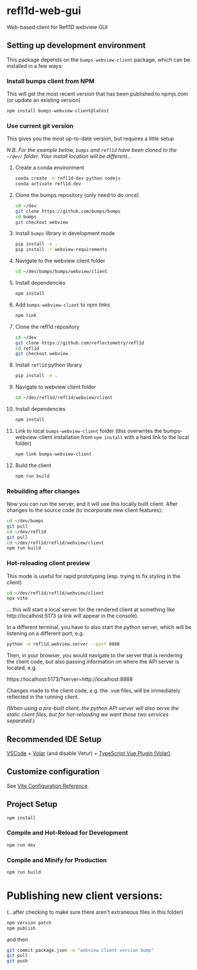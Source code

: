 # refl1d-web-gui

Web-based client for Refl1D webview GUI

## Setting up development environment

This package depends on the `bumps-webview-client` package, which can be installed in a few ways:

### Install bumps client from NPM
This will get the most recent version that has been published to npmjs.com (or update an existing version)

```sh
npm install bumps-webview-client@latest
```

### Use current git version
This gives you the most up-to-date version, but requires a little setup

_N.B. For the example below, `bumps` and `refl1d` have been cloned to the `~/dev/` folder.  Your
install location will be different..._

1. Create a conda environment
    ```sh
    conda create -n refl1d-dev python nodejs
    conda activate refl1d-dev
    ```

1. Clone the bumps repository (only need to do once)
    ```sh
    cd ~/dev
    git clone https://github.com/bumps/bumps
    cd bumps
    git checkout webview
    ```
1. Install `bumps` library in development mode
    ```sh
    pip install -e .
    pip install -r webview-requirements
    ```
1. Navigate to the webview client folder
    ```sh
    cd ~/dev/bumps/bumps/webview/client
    ```
1. Install dependencies
    ```sh
    npm install
    ```
1. Add `bumps-webview-client` to npm links
    ```sh
    npm link
    ```
1. Clone the refl1d repository
    ```sh
    cd ~/dev
    git clone https://github.com/reflectometry/refl1d
    cd refl1d
    git checkout webview
    ```
1. Install `refl1d` python library
    ```sh
    pip install -e .
    ```
1. Navigate to webview client folder
    ```sh
    cd ~/dev/refl1d/refl1d/webview/client
    ```
1. Install dependencies
    ```sh
    npm install
    ```
1. Link to local `bumps-webview-client` folder
   (this overwrites the bumps-webview-client installation from `npm install` with a hard link to the local folder)
    ```sh
    npm link bumps-webview-client
    ```
1. Build the client
    ```sh
    npm run build
    ```

### Rebuilding after changes
Now you can run the server, and it will use this locally built client.  After changes to the source code (to incorporate new client features):  
```sh
cd ~/dev/bumps
git pull
cd ~/dev/refl1d
git pull
cd ~/dev/refl1d/refl1d/webview/client
npm run build
```

### Hot-reloading client preview
This mode is useful for rapid prototyping (esp. trying to fix styling in the client)

```sh
cd ~/dev/refl1d/refl1d/webview/client
npx vite
```
... this will start a local server for the rendered client at something like http://localhost:5173 (a link will appear in the console).  

In a different terminal, you have to also start the python server, which will be listening on a different port, e.g.
```sh
python -m refl1d.webview.server --port 8888
```

Then, in your browser, you would navigate to the server that is rendering the client code, but also passing information on where the API server is located, e.g.

https://localhost:5173/?server=http://localhost:8888

Changes made to the client code, e.g. the .vue files, will be immediately reflected in the running client.

_(When using a pre-built client, the python API server will also serve the static client files, but for hot-reloading we want those two services separated.)_

## Recommended IDE Setup

[VSCode](https://code.visualstudio.com/) + [Volar](https://marketplace.visualstudio.com/items?itemName=Vue.volar) (and disable Vetur) + [TypeScript Vue Plugin (Volar)](https://marketplace.visualstudio.com/items?itemName=Vue.vscode-typescript-vue-plugin).

## Customize configuration

See [Vite Configuration Reference](https://vitejs.dev/config/).

## Project Setup

```sh
npm install
```

### Compile and Hot-Reload for Development

```sh
npm run dev
```

### Compile and Minify for Production

```sh
npm run build
```

# Publishing new client versions:
(...after checking to make sure there aren't extraneous files in this folder)
```sh
npm version patch
npm publish
```

and then
```sh
git commit package.json -m "webview client version bump"
git pull
git push
```